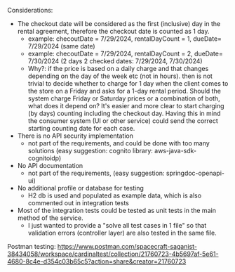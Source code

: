 Considerations:
 * The checkout date will be considered as the first (inclusive) day in the rental agreement, therefore the checkout date is counted as 1 day.
   - example: checoutDate = 7/29/2024, rentalDayCount = 1, dueDate= 7/29/2024 (same date)
   - example: checoutDate = 7/29/2024, rentalDayCount = 2, dueDate= 7/30/2024 (2 days 2 checked dates: 7/29/2024, 7/30/2024)
   - Why?: if the price is based on a daily charge and that changes depending on the day of the week  etc (not in hours). then is not trivial to decide whether to charge for 1 day when the client comes to the store on a Friday and asks for a 1-day rental period. Should the system charge Friday or Saturday prices or a combination of both, what does it depend on? It's easier and more clear to start charging (by days) counting including the checkout day. Having this in mind the consumer system (UI or other service) could send the correct starting counting date for each case. 
* There is no API security implementation
  - not part of the requirements, and could be done with too many solutions (easy suggestion: cognito library: aws-java-sdk-cognitoidp)
* No API documentation
  - not part of the requirements, (easy suggestion: springdoc-openapi-ui)
* No additional profile or database for testing
  - H2 db is used and populated as example data, which is also commented out in integration tests
* Most of the integration tests could be tested as unit tests in the main method of the service.
  - I just wanted to provide a "solve all test cases in 1 file" so that validation errors (controller layer) are also tested in the same file.
  
Postman testing:
https://www.postman.com/spacecraft-saganist-38434058/workspace/cardinaltest/collection/21760723-4b5697af-5e61-4680-8c4e-d354c03b65c5?action=share&creator=21760723
